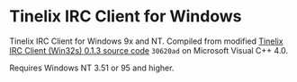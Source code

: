 # Tinelix IRC Client for Windows
Tinelix IRC Client for Windows 9x and NT. Compiled from modified <a href="https://github.com/tinelix/irc-client-for-win32s/tree/30620ad817759b914bb59cf9d69fe4c03c95d4f4">Tinelix IRC Client (Win32s) 0.1.3 source code</a> `30620ad` on Microsoft Visual C++ 4.0.

Requires Windows NT 3.51 or 95 and higher.
